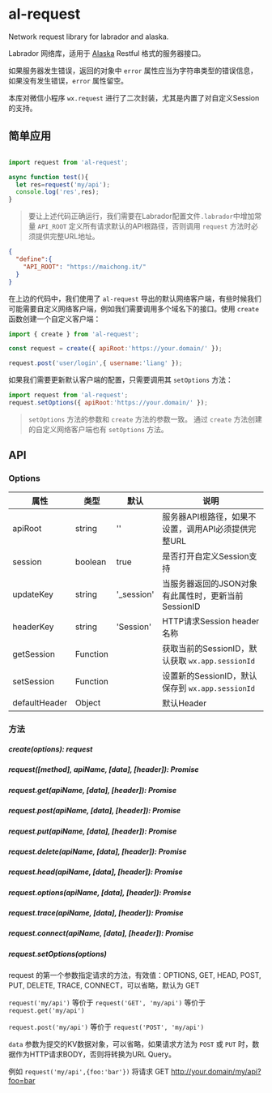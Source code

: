 # al-request

Network request library for labrador and alaska.

Labrador 网络库，适用于 [Alaska](https://github.com/maichong/alaska) Restful 格式的服务器接口。

如果服务器发生错误，返回的对象中 `error` 属性应当为字符串类型的错误信息，如果没有发生错误，`error` 属性留空。

本库对微信小程序 `wx.request` 进行了二次封装，尤其是内置了对自定义Session的支持。

## 简单应用

```js

import request from 'al-request';

async function test(){
  let res=request('my/api');
  console.log('res',res);
}

```

> 要让上述代码正确运行，我们需要在Labrador配置文件`.labrador`中增加常量 `API_ROOT` 定义所有请求默认的API根路径，否则调用 `request` 方法时必须提供完整URL地址。

```json
{
  "define":{
    "API_ROOT": "https://maichong.it/"
  }
}
```

在上边的代码中，我们使用了 `al-request` 导出的默认网络客户端，有些时候我们可能需要自定义网络客户端，例如我们需要调用多个域名下的接口。使用 `create` 函数创建一个自定义客户端：

```js
import { create } from 'al-request';

const request = create({ apiRoot:'https://your.domain/' });

request.post('user/login',{ username:'liang' });
```

如果我们需要更新默认客户端的配置，只需要调用其 `setOptions` 方法：

```js
import request from 'al-request';
request.setOptions({ apiRoot:'https://your.domain/' });
```

> `setOptions` 方法的参数和 `create` 方法的参数一致。
> 通过 `create` 方法创建的自定义网络客户端也有 `setOptions` 方法。


## API

### Options

属性 | 类型 | 默认 | 说明
--------- | -------- | -------- | ---------
apiRoot   | string   | ''       | 服务器API根路径，如果不设置，调用API必须提供完整URL
session   | boolean  | true     | 是否打开自定义Session支持
updateKey | string   | '_session'| 当服务器返回的JSON对象有此属性时，更新当前SessionID
headerKey | string   | 'Session' | HTTP请求Session header名称
getSession| Function |          | 获取当前的SessionID，默认获取 `wx.app.sessionId`
setSession| Function |          | 设置新的SessionID，默认保存到 `wx.app.sessionId`
defaultHeader| Object |         | 默认Header

### 方法

##### create(options): request

##### request([method], apiName, [data], [header]): Promise

##### request.get(apiName, [data], [header]): Promise

##### request.post(apiName, [data], [header]): Promise

##### request.put(apiName, [data], [header]): Promise

##### request.delete(apiName, [data], [header]): Promise

##### request.head(apiName, [data], [header]): Promise

##### request.options(apiName, [data], [header]): Promise

##### request.trace(apiName, [data], [header]): Promise

##### request.connect(apiName, [data], [header]): Promise

##### request.setOptions(options)

request 的第一个参数指定请求的方法，有效值：OPTIONS, GET, HEAD, POST, PUT, DELETE, TRACE, CONNECT，可以省略，默认为 GET

`request('my/api')` 等价于 `request('GET', 'my/api')` 等价于 `request.get('my/api')`

`request.post('my/api')` 等价于 `request('POST', 'my/api')`

`data` 参数为提交的KV数据对象，可以省略，如果请求方法为 `POST` 或 `PUT` 时，数据作为HTTP请求BODY，否则将转换为URL Query。

例如 `request('my/api',{foo:'bar'})` 将请求 GET http://your.domain/my/api?foo=bar


